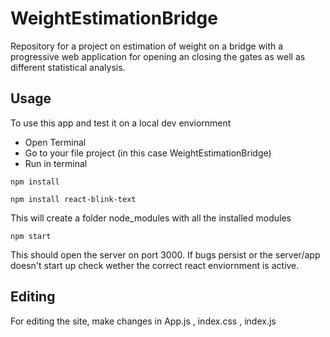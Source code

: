 # WeightEstimationBridge
Repository for a project on estimation of weight on a bridge with a progressive web application for opening an closing the gates as well as different statistical analysis.

## Usage
To use this app and test it on a local dev enviornment 
* Open Terminal
* Go to your file project (in this case WeightEstimationBridge)
* Run in terminal

```bison
npm install
```
```bison
npm install react-blink-text
```
This will create a folder node_modules with all the installed modules
```bison
npm start
```
This should open the server on port 3000.
If bugs persist or the server/app doesn't start up check wether the correct react enviornment is active.

## Editing
For editing the site, make changes in App.js , index.css , index.js
